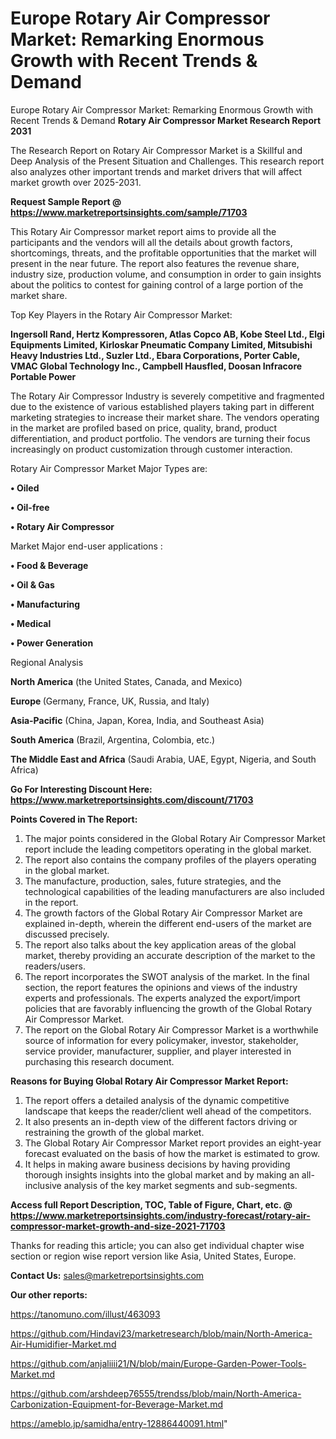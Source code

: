 # Europe Rotary Air Compressor Market: Remarking Enormous Growth with Recent Trends & Demand
Europe Rotary Air Compressor Market: Remarking Enormous Growth with Recent Trends & Demand
<strong>Rotary Air Compressor Market Research Report 2031</strong>

The Research Report on Rotary Air Compressor Market is a Skillful and Deep Analysis of the Present Situation and Challenges. This research report also analyzes other important trends and market drivers that will affect market growth over 2025-2031.

<strong>Request Sample Report @ <a href=https://www.marketreportsinsights.com/sample/71703>https://www.marketreportsinsights.com/sample/71703</a></strong>

This Rotary Air Compressor market report aims to provide all the participants and the vendors will all the details about growth factors, shortcomings, threats, and the profitable opportunities that the market will present in the near future. The report also features the revenue share, industry size, production volume, and consumption in order to gain insights about the politics to contest for gaining control of a large portion of the market share.

Top Key Players in the Rotary Air Compressor Market:

<strong>Ingersoll Rand, Hertz Kompressoren, Atlas Copco AB, Kobe Steel Ltd., Elgi Equipments Limited, Kirloskar Pneumatic Company Limited, Mitsubishi Heavy Industries Ltd., Suzler Ltd., Ebara Corporations, Porter Cable, VMAC Global Technology Inc., Campbell Hausfled, Doosan Infracore Portable Power</strong>

The Rotary Air Compressor Industry is severely competitive and fragmented due to the existence of various established players taking part in different marketing strategies to increase their market share. The vendors operating in the market are profiled based on price, quality, brand, product differentiation, and product portfolio. The vendors are turning their focus increasingly on product customization through customer interaction.

Rotary Air Compressor Market Major Types are:

<strong>• Oiled

• Oil-free

• Rotary Air Compressor</strong>

Market Major end-user applications :

<strong>• Food & Beverage

• Oil & Gas

• Manufacturing

• Medical

• Power Generation</strong>

Regional Analysis

</u><strong><b>North America</b></strong> (the United States, Canada, and Mexico)

<strong><b>Europe </b></strong>(Germany, France, UK, Russia, and Italy)

<strong><b>Asia-Pacific</b></strong> (China, Japan, Korea, India, and Southeast Asia)

<strong><b>South America</b></strong> (Brazil, Argentina, Colombia, etc.)

<strong><b>The Middle East and Africa</b></strong> (Saudi Arabia, UAE, Egypt, Nigeria, and South Africa)

<strong>Go For Interesting Discount Here: <a href=https://www.marketreportsinsights.com/discount/71703>https://www.marketreportsinsights.com/discount/71703</a></strong>

<strong>Points Covered in The Report:</strong>
<ol>
  <li>The major points considered in the Global Rotary Air Compressor Market report include the leading competitors operating in the global market.</li>
  <li>The report also contains the company profiles of the players operating in the global market.</li>
  <li>The manufacture, production, sales, future strategies, and the technological capabilities of the leading manufacturers are also included in the report.</li>
  <li>The growth factors of the Global Rotary Air Compressor Market are explained in-depth, wherein the different end-users of the market are discussed precisely.</li>
  <li>The report also talks about the key application areas of the global market, thereby providing an accurate description of the market to the readers/users.</li>
  <li>The report incorporates the SWOT analysis of the market. In the final section, the report features the opinions and views of the industry experts and professionals. The experts analyzed the export/import policies that are favorably influencing the growth of the Global Rotary Air Compressor Market.</li>
  <li>The report on the Global Rotary Air Compressor Market is a worthwhile source of information for every policymaker, investor, stakeholder, service provider, manufacturer, supplier, and player interested in purchasing this research document.</li>
</ol>
<strong>Reasons for Buying Global Rotary Air Compressor Market Report:</strong>

<ol>
  <li>The report offers a detailed analysis of the dynamic competitive landscape that keeps the reader/client well ahead of the competitors.</li>
  <li>It also presents an in-depth view of the different factors driving or restraining the growth of the global market.</li>
  <li>The Global Rotary Air Compressor Market report provides an eight-year forecast evaluated on the basis of how the market is estimated to grow.</li>
  <li>It helps in making aware business decisions by having providing thorough insights insights into the global market and by making an all-inclusive analysis of the key market segments and sub-segments.</li>
</ol>
<strong>Access full Report Description, TOC, Table of Figure, Chart, etc. @ <a href=https://www.marketreportsinsights.com/industry-forecast/rotary-air-compressor-market-growth-and-size-2021-71703>https://www.marketreportsinsights.com/industry-forecast/rotary-air-compressor-market-growth-and-size-2021-71703</a></strong>


Thanks for reading this article; you can also get individual chapter wise section or region wise report version like Asia, United States, Europe.

<strong>Contact Us:</strong>
sales@marketreportsinsights.com

<strong>Our other reports:</strong>

<a href=https://tanomuno.com/illust/463093>https://tanomuno.com/illust/463093</a>

<a href=https://github.com/Hindavi23/marketresearch/blob/main/North-America-Air-Humidifier-Market.md>https://github.com/Hindavi23/marketresearch/blob/main/North-America-Air-Humidifier-Market.md</a>

<a href=https://github.com/anjaliiii21/N/blob/main/Europe-Garden-Power-Tools-Market.md>https://github.com/anjaliiii21/N/blob/main/Europe-Garden-Power-Tools-Market.md</a>

<a href=https://github.com/arshdeep76555/trendss/blob/main/North-America-Carbonization-Equipment-for-Beverage-Market.md>https://github.com/arshdeep76555/trendss/blob/main/North-America-Carbonization-Equipment-for-Beverage-Market.md</a>

<a href=https://ameblo.jp/samidha/entry-12886440091.html>https://ameblo.jp/samidha/entry-12886440091.html</a>"
